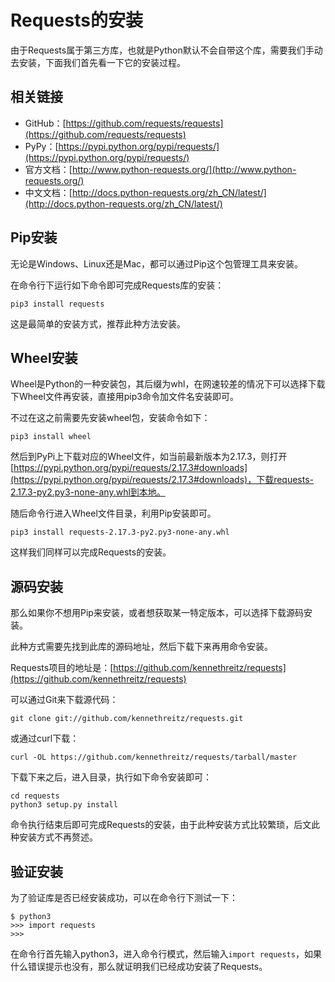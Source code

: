 # Requests的安装

由于Requests属于第三方库，也就是Python默认不会自带这个库，需要我们手动去安装，下面我们首先看一下它的安装过程。

## 相关链接

* GitHub：[https://github.com/requests/requests](https://github.com/requests/requests)
* PyPy：[https://pypi.python.org/pypi/requests/](https://pypi.python.org/pypi/requests/)
* 官方文档：[http://www.python-requests.org/](http://www.python-requests.org/)
* 中文文档：[http://docs.python-requests.org/zh_CN/latest/](http://docs.python-requests.org/zh_CN/latest/)

## Pip安装

无论是Windows、Linux还是Mac，都可以通过Pip这个包管理工具来安装。

在命令行下运行如下命令即可完成Requests库的安装：

```
pip3 install requests
```

这是最简单的安装方式，推荐此种方法安装。

## Wheel安装

Wheel是Python的一种安装包，其后缀为whl，在网速较差的情况下可以选择下载下Wheel文件再安装，直接用pip3命令加文件名安装即可。

不过在这之前需要先安装wheel包，安装命令如下：

```
pip3 install wheel
```

然后到PyPi上下载对应的Wheel文件，如当前最新版本为2.17.3，则打开[https://pypi.python.org/pypi/requests/2.17.3#downloads](https://pypi.python.org/pypi/requests/2.17.3#downloads)，下载requests-2.17.3-py2.py3-none-any.whl到本地。

随后命令行进入Wheel文件目录，利用Pip安装即可。

```
pip3 install requests-2.17.3-py2.py3-none-any.whl 
```

这样我们同样可以完成Requests的安装。

## 源码安装

那么如果你不想用Pip来安装，或者想获取某一特定版本，可以选择下载源码安装。

此种方式需要先找到此库的源码地址，然后下载下来再用命令安装。

Requests项目的地址是：[https://github.com/kennethreitz/requests](https://github.com/kennethreitz/requests)

可以通过Git来下载源代码：

```
git clone git://github.com/kennethreitz/requests.git
```

或通过curl下载：

```
curl -OL https://github.com/kennethreitz/requests/tarball/master
```

下载下来之后，进入目录，执行如下命令安装即可：

```
cd requests
python3 setup.py install
```

命令执行结束后即可完成Requests的安装，由于此种安装方式比较繁琐，后文此种安装方式不再赘述。

## 验证安装

为了验证库是否已经安装成功，可以在命令行下测试一下：

```
$ python3
>>> import requests
>>> 
```

在命令行首先输入python3，进入命令行模式，然后输入`import requests`，如果什么错误提示也没有，那么就证明我们已经成功安装了Requests。